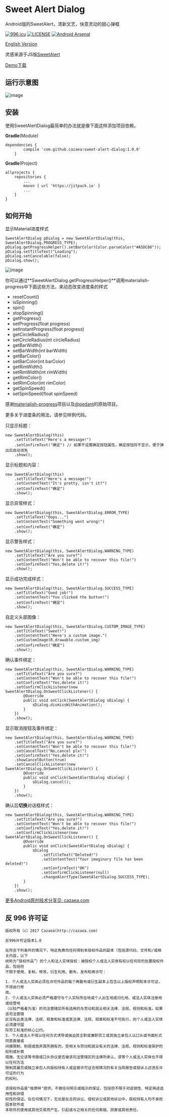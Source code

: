Sweet Alert Dialog
===================
Android版的SweetAlert，清新文艺，快意灵动的甜心弹框

[![996.icu](https://img.shields.io/badge/link-996.icu-red.svg)](https://996.icu)
[![LICENSE](https://img.shields.io/badge/license-Anti%20996-blue.svg)](https://github.com/996icu/996.ICU/blob/master/LICENSE)
[![Android Arsenal](https://img.shields.io/badge/Android%20Arsenal-Sweet%20Alert%20Dialog-brightgreen.svg?style=flat)](https://android-arsenal.com/details/1/1065)

[English Version](https://github.com/cazaea/SweetAlertDialog/blob/master/README.md)

灵感来源于JS版[SweetAlert](http://tristanedwards.me/sweetalert)

[Demo下载](https://github.com/pedant/sweet-alert-dialog/releases/download/v1.1/sweet-alert-sample-v1.1.apk)

## 运行示意图
![image](https://github.com/pedant/sweet-alert-dialog/raw/master/change_type.gif)

## 安装
使用SweetAlertDialog最简单的办法就是像下面这样添加项目依赖。

**Gradle**(Module)

```
dependencies {
        compile 'com.github.cazaea:sweet-alert-dialog:1.0.0'
    }
```

**Gradle**(Project)

```
allprojects {
    repositories {
        ...
        maven { url 'https://jitpack.io' }
        ...
    }
}
```

## 如何开始
显示Material进度样式

    SweetAlertDialog pDialog = new SweetAlertDialog(this, SweetAlertDialog.PROGRESS_TYPE);
    pDialog.getProgressHelper().setBarColor(Color.parseColor("#A5DC86"));
    pDialog.setTitleText("Loading");
    pDialog.setCancelable(false);
    pDialog.show();

![image](https://github.com/pedant/sweet-alert-dialog/raw/master/play_progress.gif)

你可以通过**SweetAlertDialog.getProgressHelper()**调用materialish-progress中下面这些方法，来动态改变进度条的样式

- resetCount()
- isSpinning()
- spin()
- stopSpinning()
- getProgress()
- setProgress(float progress)
- setInstantProgress(float progress)
- getCircleRadius()
- setCircleRadius(int circleRadius)
- getBarWidth()
- setBarWidth(int barWidth)
- getBarColor()
- setBarColor(int barColor)
- getRimWidth()
- setRimWidth(int rimWidth)
- getRimColor()
- setRimColor(int rimColor)
- getSpinSpeed()
- setSpinSpeed(float spinSpeed)

感谢[materialish-progress](https://github.com/pnikosis/materialish-progress)项目以及[@pedant](https://github.com/pedant)的原始项目。

更多关于进度条的用法，请参见样例代码。

只显示标题：

    new SweetAlertDialog(this)
        .setTitleText("Here's a message!")
        .setConfirmText("确定") // 如果不设置确定按钮属性，确定按钮将不显示，便于弹出后自动消失
        .show();

显示标题和内容：

    new SweetAlertDialog(this)
        .setTitleText("Here's a message!")
        .setContentText("It's pretty, isn't it?")
        .setConfirmText("确定")
        .show();

显示异常样式：

    new SweetAlertDialog(this, SweetAlertDialog.ERROR_TYPE)
        .setTitleText("Oops...")
        .setContentText("Something went wrong!")
        .setConfirmText("确定")
        .show();

显示警告样式：

    new SweetAlertDialog(this, SweetAlertDialog.WARNING_TYPE)
        .setTitleText("Are you sure?")
        .setContentText("Won't be able to recover this file!")
        .setConfirmText("Yes,delete it!")
        .show();

显示成功完成样式：

    new SweetAlertDialog(this, SweetAlertDialog.SUCCESS_TYPE)
        .setTitleText("Good job!")
        .setContentText("You clicked the button!")
        .setConfirmText("确定")
        .show();

自定义头部图像：

    new SweetAlertDialog(this, SweetAlertDialog.CUSTOM_IMAGE_TYPE)
        .setTitleText("Sweet!")
        .setContentText("Here's a custom image.")
        .setCustomImage(R.drawable.custom_img)
        .setConfirmText("确定")
        .show();

确认事件绑定：

    new SweetAlertDialog(this, SweetAlertDialog.WARNING_TYPE)
        .setTitleText("Are you sure?")
        .setContentText("Won't be able to recover this file!")
        .setConfirmText("Yes,delete it!")
        .setConfirmClickListener(new SweetAlertDialog.OnSweetClickListener() {
            @Override
            public void onClick(SweetAlertDialog sDialog) {
                sDialog.dismissWithAnimation();
            }
        })
        .show();

显示取消按钮及事件绑定：

    new SweetAlertDialog(this, SweetAlertDialog.WARNING_TYPE)
        .setTitleText("Are you sure?")
        .setContentText("Won't be able to recover this file!")
        .setCancelText("No,cancel plx!")
        .setConfirmText("Yes,delete it!")
        .showCancelButton(true)
        .setCancelClickListener(new SweetAlertDialog.OnSweetClickListener() {
            @Override
            public void onClick(SweetAlertDialog sDialog) {
                sDialog.cancel();
            }
        })
        .show();

确认后**切换**对话框样式：

    new SweetAlertDialog(this, SweetAlertDialog.WARNING_TYPE)
        .setTitleText("Are you sure?")
        .setContentText("Won't be able to recover this file!")
        .setConfirmText("Yes,delete it!")
        .setConfirmClickListener(new SweetAlertDialog.OnSweetClickListener() {
            @Override
            public void onClick(SweetAlertDialog sDialog) {
                sDialog
                    .setTitleText("Deleted!")
                    .setContentText("Your imaginary file has been deleted!")
                    .setConfirmText("OK")
                    .setConfirmClickListener(null)
                    .changeAlertType(SweetAlertDialog.SUCCESS_TYPE);
            }
        })
        .show();

[更多Android原创技术分享见: cazaea.com](http://www.cazaea.com)

## 反 996 许可证

    版权所有（c）2017 Cazaea(http://cazaea.com)
    
    反996许可证版本1.0
    
    在符合下列条件的情况下，特此免费向任何得到本授权作品的副本（包括源代码、文件和/或相关内容，以下
    统称为“授权作品”）的个人和法人实体授权：被授权个人或法人实体有权以任何目的处置授权作品，包括但
    不限于使用、复制，修改，衍生利用、散布，发布和再许可：
    
    1. 个人或法人实体必须在许可作品的每个再散布或衍生副本上包含以上版权声明和本许可证，不得自行修
    改。
    2. 个人或法人实体必须严格遵守与个人实际所在地或个人出生地或归化地、或法人实体注册地或经营地
    （以较严格者为准）的司法管辖区所有适用的与劳动和就业相关法律、法规、规则和标准。如果该司法管辖
    区没有此类法律、法规、规章和标准或其法律、法规、规章和标准不可执行，则个人或法人实体必须遵守国
    际劳工标准的核心公约。
    3. 个人或法人不得以任何方式诱导或强迫其全职或兼职员工或其独立承包人以口头或书面形式同意直接或
    间接限制、削弱或放弃其所拥有的，受相关与劳动和就业有关的法律、法规、规则和标准保护的权利或补救
    措施，无论该等书面或口头协议是否被该司法管辖区的法律所承认，该等个人或法人实体也不得以任何方法
    限制其雇员或独立承包人向版权持有人或监督许可证合规情况的有关当局报告或投诉上述违反许可证的行为
    的权利。

    该授权作品是"按原样"提供，不做任何明示或暗示的保证，包括但不限于对适销性、特定用途适用性和非侵
    权性的保证。在任何情况下，无论是在合同诉讼、侵权诉讼或其他诉讼中，版权持有人均不承担因本软件或
    本软件的使用或其他交易而产生、引起或与之相关的任何索赔、损害或其他责任。


